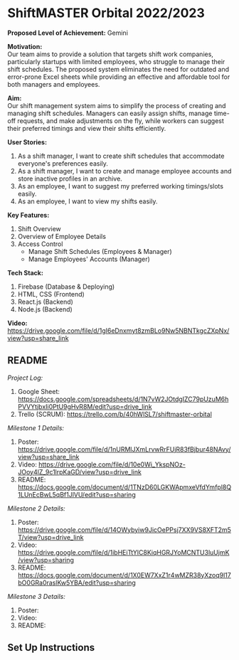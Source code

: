 # ShiftMASTER Orbital 2022/2023

**Proposed Level of Achievement:** Gemini

**Motivation:** <br>
Our team aims to provide a solution that targets shift work companies, particularly startups with limited employees, who struggle to manage their shift schedules. The proposed system eliminates the need for outdated and error-prone Excel sheets while providing an effective and affordable tool for both managers and employees.

**Aim:** <br>
Our shift management system aims to simplify the process of creating and managing shift schedules. Managers can easily assign shifts, manage time-off requests, and make adjustments on the fly, while workers can suggest their preferred timings and view their shifts efficiently.

**User Stories:** 
1. As a shift manager, I want to create shift schedules that accommodate everyone's preferences easily.
2. As a shift manager, I want to create and manage employee accounts and store inactive profiles in an archive.
3. As an employee, I want to suggest my preferred working timings/slots easily.
4. As an employee, I want to view my shifts easily.

**Key Features:**
1. Shift Overview
2. Overview of Employee Details
3. Access Control
   - Manage Shift Schedules (Employees & Manager)
   - Manage Employees' Accounts (Manager)

**Tech Stack:**
1. Firebase (Database & Deploying)
2. HTML, CSS (Frontend)
3. React.js (Backend)
4. Node.js (Backend)

**Video:** <br>
https://drive.google.com/file/d/1gI6eDnxmyt8zmBLo9Nw5NBNTkgcZXpNx/view?usp=share_link

## README
*Project Log:*
1. Google Sheet: https://docs.google.com/spreadsheets/d/1N7vW2JOtdgIZC79pUzuM6hPVVYtjbxIi0PtU9gHvR8M/edit?usp=drive_link
2. Trello (SCRUM): https://trello.com/b/40hWlSL7/shiftmaster-orbital

*Milestone 1 Details:*
1. Poster: https://drive.google.com/file/d/1nURMlJXmLrvwRrFUjR83fBjbur48NAvy/view?usp=share_link
2. Video: https://drive.google.com/file/d/10e0Wi_YkspNOz-JOoy4lZ_9c1lrpKaGD/view?usp=drive_link
3. README: https://docs.google.com/document/d/1TNzD60LGKWApmxeVfdYmfpl8Q1LUnEcBwL5qBf1JlVU/edit?usp=sharing

*Milestone 2 Details:*
1. Poster: https://drive.google.com/file/d/14OWybyiw9JicOePPsj7XX9VS8XFT2m5T/view?usp=drive_link
2. Video: https://drive.google.com/file/d/1ibHEiTtYlC8KiqHGRJYoMCNTU3luUjmK/view?usp=sharing
3. README: https://docs.google.com/document/d/1X0EW7XxZ1r4wMZR38yXzoq9l17bO0GRa0raslKw5YBA/edit?usp=sharing

*Milestone 3 Details:*
1. Poster: 
2. Video: 
3. README:

## Set Up Instructions
